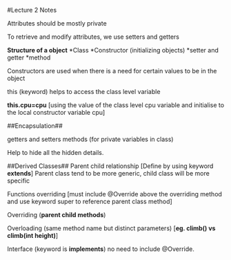 #Lecture 2 Notes

Attributes should be mostly private

To retrieve and modify attributes, we use setters and getters

**Structure of a object**
*Class
*Constructor (initializing objects)
*setter and getter
*method

Constructors are used when there is a need for certain values to be in the object

this (keyword) helps to access the class level variable

**this.cpu=cpu** [using the value of the class level cpu variable and initialise to the local constructor variable cpu]

##Encapsulation##

getters and setters methods (for private variables in class)

Help to hide all the hidden details.

##Derived Classes##
Parent child relationship [Define by using keyword **extends**]
Parent class tend to be more generic, child class will be more specific

Functions overriding [must include @Override above the overriding method and use keyword super to reference parent class method]

Overriding (**parent child methods**)

Overloading (same method name but distinct parameters) [**eg. climb() vs climb(int height)**]

Interface (keyword is **implements**) no need to include @Override.
